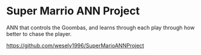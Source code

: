 # Super Marrio ANN Project

ANN that controls the Goombas, and learns through each play through how better to chase the player.

https://github.com/wesely1996/SuperMarioANNProject
